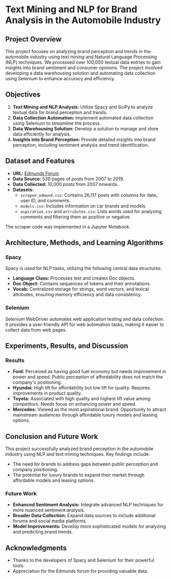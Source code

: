 # Text Mining and NLP for Brand Analysis in the Automobile Industry

## Project Overview

This project focuses on analyzing brand perception and trends in the automobile industry using text mining and Natural Language Processing (NLP) techniques. We processed over 100,000 textual data entries to gain insights into brand sentiment and consumer opinions. The project involved developing a data warehousing solution and automating data collection using Selenium to enhance accuracy and efficiency.

## Objectives

1. **Text Mining and NLP Analysis:** Utilize Spacy and SciPy to analyze textual data for brand perception and trends.
2. **Data Collection Automation:** Implement automated data collection using Selenium to streamline the process.
3. **Data Warehousing Solution:** Develop a solution to manage and store data efficiently for analysis.
4. **Insights into Brand Perception:** Provide detailed insights into brand perception, including sentiment analysis and trend identification.

## Dataset and Features

- **URL:** [Edmunds Forum](https://forums.edmunds.com/discussion/7526/general/x/midsize-sedans-2-0)
- **Data Source:** 539 pages of posts from 2007 to 2019.
- **Data Collected:** 10,000 posts from 2007 onwards.
- **Datasets:**
  - `scraped_edmund.csv`: Contains 26,117 posts with columns for date, user ID, and comments.
  - `models.csv`: Includes information on car brands and models.
  - `aspiration.csv` and `attributes.csv`: Lists words used for analyzing comments and filtering them as positive or negative.

The scraper code was implemented in a Jupyter Notebook.

## Architecture, Methods, and Learning Algorithms

### Spacy

Spacy is used for NLP tasks, utilizing the following central data structures:
- **Language Class:** Processes text and creates Doc objects.
- **Doc Object:** Contains sequences of tokens and their annotations.
- **Vocab:** Centralized storage for strings, word vectors, and lexical attributes, ensuring memory efficiency and data consistency.

### Selenium

Selenium WebDriver automates web application testing and data collection. It provides a user-friendly API for web automation tasks, making it easier to collect data from web pages.

## Experiments, Results, and Discussion

### Results

- **Ford:** Perceived as having good fuel economy but needs improvement in power and speed. Public perception of affordability does not match the company's positioning.
- **Hyundai:** High lift for affordability but low lift for quality. Requires improvements in product quality.
- **Toyota:** Associated with high quality and highest lift value among competitors. Needs focus on enhancing power and speed.
- **Mercedes:** Viewed as the most aspirational brand. Opportunity to attract mainstream audiences through affordable luxury models and leasing options.

## Conclusion and Future Work

This project successfully analyzed brand perception in the automobile industry using NLP and text mining techniques. Key findings include:
- The need for brands to address gaps between public perception and company positioning.
- The potential for luxury brands to expand their market through affordable models and leasing options.

### Future Work

- **Enhanced Sentiment Analysis:** Integrate advanced NLP techniques for more nuanced sentiment analysis.
- **Broader Data Collection:** Expand data sources to include additional forums and social media platforms.
- **Model Improvements:** Develop more sophisticated models for analyzing and predicting brand trends.

## Acknowledgments

- Thanks to the developers of Spacy and Selenium for their powerful tools.
- Appreciation for the Edmunds forum for providing valuable data.


